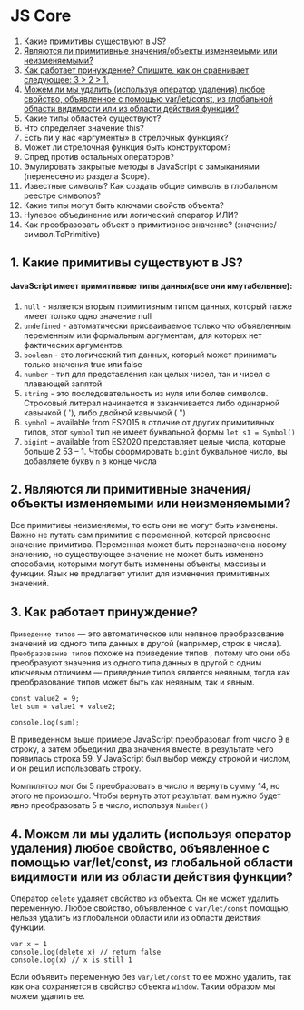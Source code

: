 # JS Core
1. [Какие примитивы существуют в JS?](#1.-kakie-primitivy-sushestvuyut-v-js)
2. [Являются ли примитивные значения/объекты изменяемыми или неизменяемыми?](#2.-yavlyayutsya-li-primitivnye-znacheniya-obekty-izmenyaemymi-ili-neizmenyaemymi)
3. [Как работает принуждение? Опишите, как он сравнивает следующее: 3 > 2 > 1.](#3.-kak-rabotaet-prinuzhdenie)
4. [Можем ли мы удалить (используя оператор удаления) любое свойство, объявленное с помощью var/let/const, из глобальной области видимости или из области действия функции?](#4.-mozhem-li-my-udalit-ispolzuya-operator-udaleniya-lyuboe-svoistvo-obyavlennoe-s-pomoshyu-var-let-c)
5. Какие типы областей существуют?
6. Что определяет значение this?
7. Есть ли у нас «аргументы» в стрелочных функциях?
8. Может ли стрелочная функция быть конструктором?
9. Спред против остальных операторов?
10. Эмулировать закрытые методы в JavaScript с замыканиями (перенесено из раздела Scope).
11. Известные символы? Как создать общие символы в глобальном реестре символов?
12. Какие типы могут быть ключами свойств объекта?
13. Нулевое объединение или логический оператор ИЛИ?
14. Как преобразовать объект в примитивное значение? (значение/символ.ToPrimitive)

## 1. Какие примитивы существуют в JS?
#### JavaScript имеет примитивные типы данных(все они имутабельные):
1. `null` - является вторым примитивным типом данных, который также имеет только одно значение null
2. `undefined` - автоматически присваиваемое только что объявленным переменным или формальным аргументам, для которых нет фактических аргументов.
3. `boolean` - это логический тип данных, который может принимать только значения true или false
4. `number` - тип для представления как целых чисел, так и чисел с плавающей запятой
5. `string` - это последовательность из нуля или более символов. Строковый литерал начинается и заканчивается либо одинарной кавычкой ( '), либо двойной кавычкой ( ")
6. `symbol` – available from ES2015  в отличие от других примитивных типов, этот `symbol` тип не имеет буквальной формы `let s1 = Symbol()`
7. `bigint` – available from ES2020 представляет целые числа, которые больше 2 53  – 1. Чтобы сформировать `bigint` буквальное число, вы добавляете букву `n` в конце числа

## 2. Являются ли примитивные значения/объекты изменяемыми или неизменяемыми?
Все примитивы неизменяемы, то есть они не могут быть изменены. 
Важно не путать сам примитив с переменной, которой присвоено значение примитива. 
Переменная может быть переназначена новому значению, но существующее значение не может быть изменено способами, 
которыми могут быть изменены объекты, массивы и функции. Язык не предлагает утилит для изменения примитивных значений.

## 3. Как работает принуждение?
`Приведение типов` — это автоматическое или неявное преобразование значений из одного типа данных 
в другой (например, строк в числа). `Преобразование типов` похоже на приведение типов , потому что они оба преобразуют
значения из одного типа данных в другой с одним ключевым отличием — приведение типов является неявным, 
тогда как преобразование типов может быть как неявным, так и явным.
```const value1 = "5";
const value2 = 9;
let sum = value1 + value2;

console.log(sum);
```
В приведенном выше примере JavaScript преобразовал from число 9 в строку, а затем объединил два значения вместе, 
в результате чего появилась строка 59. У JavaScript был выбор между строкой и числом, и он решил использовать строку.

Компилятор мог бы 5 преобразовать в число и вернуть сумму 14, но этого не произошло. 
Чтобы вернуть этот результат, вам нужно будет явно преобразовать 5 в число, используя `Number()`

## 4. Можем ли мы удалить (используя оператор удаления) любое свойство, объявленное с помощью var/let/const, из глобальной области видимости или из области действия функции?
Оператор `delete` удаляет свойство из объекта. Он не может удалить переменную. 
Любое свойство, объявленное с `var/let/const` помощью, нельзя удалить из глобальной области или из области действия функции.
```
var x = 1
console.log(delete x) // return false
console.log(x) // x is still 1
```
Если объявить переменную без `var/let/const` то ее можно удалить, так как она сохраняется в свойство объекта `window`. 
Таким образом мы можем удалить ее. 
